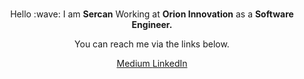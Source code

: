 <br>
<p align="center">
  Hello :wave:  I am <b>Sercan</b>
  Working at <b>Orion Innovation</b> as
  a <b>Software Engineer.</b><br />
</p>
<p align="center">You can reach me via the links below.</p>

<p align = "center">
<span>
<a class="link-gray-dark"  href= 'https://medium.com/@sercanuygur' >Medium </a>
<a class="link-gray-dark"  href= 'https://www.linkedin.com/in/srcnuygr/' >LinkedIn </a>
</span>
</p>





